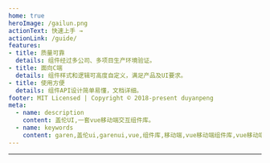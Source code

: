 ```yaml
---
home: true
heroImage: /gailun.png
actionText: 快速上手 →
actionLink: /guide/
features:
- title: 质量可靠
  details: 组件经过多公司、多项目生产环境验证。
- title: 面向C端
  details: 组件样式和逻辑可高度自定义，满足产品及UI要求。
- title: 使用方便
  details: 组件API设计简单易懂，文档详细。
footer: MIT Licensed | Copyright © 2018-present duyanpeng
meta:
  - name: description
    content: 盖伦UI,一套vue移动端交互组件库。
  - name: keywords
    content: garen,盖伦ui,garenui,vue,组件库,移动端,vue移动端组件库,vue移动端,ui
---
```

---